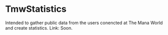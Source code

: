 # TmwStatistics
Intended to gather public data from the users conencted at The Mana World and create statistics. Link: Soon.
